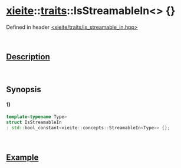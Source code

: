 # [xieite](../../xieite.md)\:\:[traits](../../traits.md)\:\:IsStreamableIn\<\> \{\}
Defined in header [<xieite/traits/is_streamable_in.hpp>](../../../include/xieite/traits/is_streamable_in.hpp)

&nbsp;

## [Description](../concepts/streamable_in.md#Description)

&nbsp;

## Synopsis
#### 1)
```cpp
template<typename Type>
struct IsStreamableIn
: std::bool_constant<xieite::concepts::StreamableIn<Type>> {};
```

&nbsp;

## [Example](../concepts/streamable_in.md#Example)
